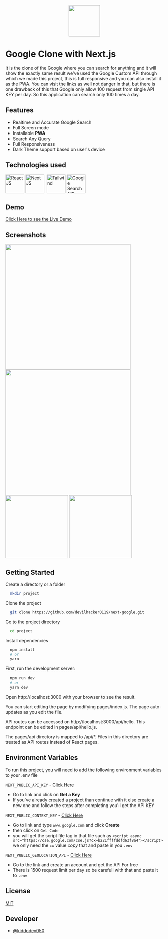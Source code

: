 
<p align="center" >
<img height="100" src="http://assets.stickpng.com/images/580b57fcd9996e24bc43c51f.png" />
</p>

# Google Clone with Next.js

It is the clone of the Google where you can search for anything and it will show the exactly same result we've used the Google Custom API through which we made this project, this is full responsive and you can also install it as the PWA. You can visit the links as well not danger in that, but there is one drawback of this that Google only allow 100 request from single API KEY per day. So this application can search only 100 times a day.

## Features

- Realtime and Accurate Google Search
- Full Screen mode
- Installable **PWA**
- Search Any Query
- Full Responsiveness
- Dark Theme support based on user's device

## Technologies used

<p>  
<img title="React JS" width="60" src="https://cdn4.iconfinder.com/data/icons/logos-3/600/React.js_logo-128.png" />
<img title="Next JS" width="60" src="https://iconape.com/wp-content/files/gm/82643/svg/next-js.svg"  />&nbsp;
<img title="Tailwind" width="60" src="https://cdn.icon-icons.com/icons2/2699/PNG/512/tailwindcss_logo_icon_167923.png"> 
<img title="Google Search API" width="60" src="https://cutt.ly/zRgpYnW">
</p>

## Demo

[Click Here to see the Live Demo](https://next-gooogle.vercel.app/)


## Screenshots

<p>
  <img width="400" src="https://imgur.com/AUjbZpT.png"/>
  <img width="400" src="https://imgur.com/QDE3zc8.png"/>
  <br>
  <img width="200" src="https://imgur.com/GNouoom.png"/>
  <img width="200" src="https://imgur.com/EeudSyI.png"/>
</p>


## Getting Started

Create a directory or a folder

```bash
  mkdir project
```

Clone the project

```bash
  git clone https://github.com/devilhacker0119/next-google.git
```

Go to the project directory

```bash
  cd project
```

Install dependencies

```bash
  npm install
  # or
  yarn
```

First, run the development server:

```bash
  npm run dev
  # or
  yarn dev
```

Open http://localhost:3000 with your browser to see the result.

You can start editing the page by modifying pages/index.js. The page auto-updates as you edit the file.

API routes can be accessed on http://localhost:3000/api/hello. This endpoint can be edited in pages/api/hello.js.

The pages/api directory is mapped to /api/\*. Files in this directory are treated as API routes instead of React pages.

## Environment Variables

To run this project, you will need to add the following environment variables to your .env file

`NEXT_PUBLIC_API_KEY` - [Click Here](https://developers.google.com/custom-search/v1/introduction#identify_your_application_to_google_with_api_ke)

- Go to link and click on **Get a Key**
- If you've already created a project than continue with it else create a new one and follow the steps after completing you'll get the API KEY

`NEXT_PUBLIC_CONTEXT_KEY` - [Click Here](https://cse.google.com/cse/create/new)

- Go to link and type `www.google.com` and click **Create**
- then click on `Get Code` 
 - you will get the script file tag in that file such as `<script async src="https://cse.google.com/cse.js?cx=b221ffffddfd63f8a4"></script>` we  only need the `cx` value *copy* that and paste in you `.env` 

`NEXT_PUBLIC_GEOLOCATION_API` - [Click Here](https://ipdata.co/)
 - Go to the link and create an account and get the API For free
 - There is 1500 request limit per day so be carefull with that and paste it to `.env` 

## License

[MIT](https://choosealicense.com/licenses/mit/)

## Developer

- [@kiddodev050](https://github.com/devilhacker0119/)
